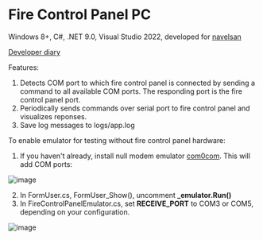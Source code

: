 # Fire Control Panel PC
Windows 8+, C#, .NET 9.0, Visual Studio 2022, developed for [navelsan](https://navelsan.com.tr/)

[Developer diary](https://docs.google.com/document/d/1mTkX9o0rhzWKpD7OGl0VyvK-jbmuOlqKo6SBZcMANt4/edit?tab=t.0#heading=h.ntkd19l6sz4o)

Features:
1. Detects COM port to which fire control panel is connected by sending a command to all available COM ports. The responding port is the fire control panel port.
2. Periodically sends commands over serial port to fire control panel and visualizes reponses.
3. Save log messages to logs/app.log

To enable emulator for testing without fire control panel hardware:
1. If you haven't already, install null modem emulator [com0com](https://com0com.sourceforge.net/). This will add COM ports:
   
![image](https://github.com/user-attachments/assets/440fd989-0dd7-46f0-82b4-979465a7917b)

2. In FormUser.cs, FormUser_Show(), uncomment **_emulator.Run()**
3. In FireControlPanelEmulator.cs, set **RECEIVE_PORT** to COM3 or COM5, depending on your configuration.

![image](https://github.com/user-attachments/assets/d3de373b-b979-4e48-ac76-e44f0c120fc2)
